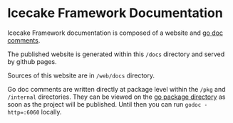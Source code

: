 # Icecake Framework Documentation

Icecake Framework documentation is composed of a website and [go doc comments](https://go.dev/doc/comment).

The published website is generated within this `/docs` directory and served by github pages.

Sources of this website are in `/web/docs` directory.

Go doc comments are written directly at package level within the `/pkg` and `/internal` directories. They can be viewed on the [go package directory](https://pkg.go.dev/) as soon as the project will be published. Until then you can run `godoc -http=:6060` locally.

